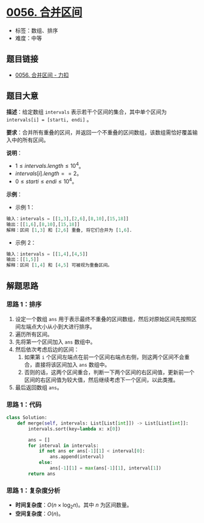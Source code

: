 # [0056. 合并区间](https://leetcode.cn/problems/merge-intervals/)

- 标签：数组、排序
- 难度：中等

## 题目链接

- [0056. 合并区间 - 力扣](https://leetcode.cn/problems/merge-intervals/)

## 题目大意

**描述**：给定数组 `intervals` 表示若干个区间的集合，其中单个区间为 `intervals[i] = [starti, endi]` 。

**要求**：合并所有重叠的区间，并返回一个不重叠的区间数组，该数组需恰好覆盖输入中的所有区间。

**说明**：

- $1 \le intervals.length \le 10^4$。
- $intervals[i].length == 2$。
- $0 \le starti \le endi \le 10^4$。

**示例**：

- 示例 1：

```python
输入：intervals = [[1,3],[2,6],[8,10],[15,18]]
输出：[[1,6],[8,10],[15,18]]
解释：区间 [1,3] 和 [2,6] 重叠, 将它们合并为 [1,6].
```

- 示例 2：

```python
输入：intervals = [[1,4],[4,5]]
输出：[[1,5]]
解释：区间 [1,4] 和 [4,5] 可被视为重叠区间。
```

## 解题思路

### 思路 1：排序

1. 设定一个数组 `ans` 用于表示最终不重叠的区间数组，然后对原始区间先按照区间左端点大小从小到大进行排序。
2. 遍历所有区间。
3. 先将第一个区间加入 `ans` 数组中。
4. 然后依次考虑后边的区间：
   1. 如果第 `i` 个区间左端点在前一个区间右端点右侧，则这两个区间不会重合，直接将该区间加入 `ans` 数组中。
   2. 否则的话，这两个区间重合，判断一下两个区间的右区间值，更新前一个区间的右区间值为较大值，然后继续考虑下一个区间，以此类推。
5. 最后返回数组 `ans`。

### 思路 1：代码

```python
class Solution:
    def merge(self, intervals: List[List[int]]) -> List[List[int]]:
        intervals.sort(key=lambda x: x[0])

        ans = []
        for interval in intervals:
            if not ans or ans[-1][1] < interval[0]:
                ans.append(interval)
            else:
                ans[-1][1] = max(ans[-1][1], interval[1])
        return ans
```

### 思路 1：复杂度分析

- **时间复杂度**：$O(n \times \log_2 n)$。其中 $n$ 为区间数量。
- **空间复杂度**：$O(n)$。


